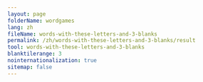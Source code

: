 ```yaml
---
layout: page
folderName: wordgames
lang: zh
fileName: words-with-these-letters-and-3-blanks
permalink: /zh/words-with-these-letters-and-3-blanks/result
tool: words-with-these-letters-and-3-blanks
blanktilerange: 3
nointernationalization: true
sitemap: false
---
```

